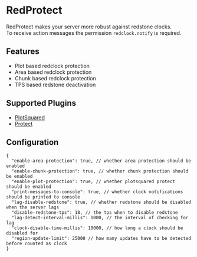 # RedProtect

RedProtect makes your server more robust against redstone clocks.</br>
To receive action messages the permission `redclock.notify` is required.</br>

## Features

- Plot based redclock protection
- Area based redclock protection
- Chunk based redclock protection
- TPS based redstone deactivation

## Supported Plugins

- [PlotSquared](https://github.com/IntellectualSites/PlotSquared)
- [Protect](https://github.com/TheNextLvl-net/protect)

## Configuration

```json5
{
  "enable-area-protection": true, // whether area protection should be enabled
  "enable-chunk-protection": true, // whether chunk protection should be enabled
  "enable-plot-protection": true, // whether plotsquared protect should be enabled
  "print-messages-to-console": true, // whether clock notifications should be printed to console
  "lag-disable-redstone": true, // whether redstone should be disabled when the server lags
  "disable-redstone-tps": 18, // the tps when to disable redstone
  "lag-detect-interval-millis": 1000, // the interval of checking for lag
  "clock-disable-time-millis": 10000, // how long a clock should be disabled for
  "region-update-limit": 25000 // how many updates have to be detected before counted as clock
}
```